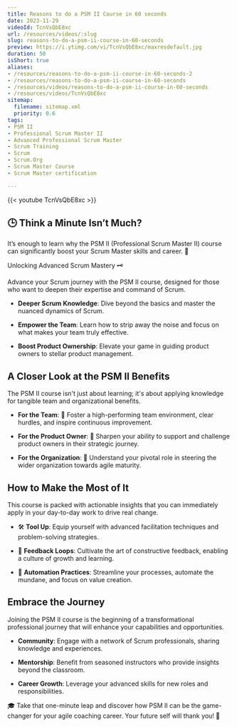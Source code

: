 ```yaml
---
title: Reasons to do a PSM II Course in 60 seconds
date: 2023-11-29
videoId: TcnVsQbE8xc
url: /resources/videos/:slug
slug: reasons-to-do-a-psm-ii-course-in-60-seconds
preview: https://i.ytimg.com/vi/TcnVsQbE8xc/maxresdefault.jpg
duration: 50
isShort: true
aliases:
- /resources/reasons-to-do-a-psm-ii-course-in-60-seconds-2
- /resources/reasons-to-do-a-psm-ii-course-in-60-seconds
- /resources/videos/reasons-to-do-a-psm-ii-course-in-60-seconds
- /resources/videos/TcnVsQbE8xc
sitemap:
  filename: sitemap.xml
  priority: 0.6
tags:
- PSM II
- Professional Scrum Master II
- Advanced Professional Scrum Master
- Scrum Training
- Scrum
- Scrum.Org
- Scrum Master Course
- Scrum Master certification

---
```

{{< youtube TcnVsQbE8xc >}}

## 🕒 Think a Minute Isn’t Much?  

It’s enough to learn why the PSM II (Professional Scrum Master II) course can significantly boost your Scrum Master skills and career. 🚀 

Unlocking Advanced Scrum Mastery 🗝️ 

Advance your Scrum journey with the PSM II course, designed for those who want to deepen their expertise and command of Scrum. 

- **Deeper Scrum Knowledge**: Dive beyond the basics and master the nuanced dynamics of Scrum. 

- **Empower the Team**: Learn how to strip away the noise and focus on what makes your team truly effective. 

- **Boost Product Ownership**: Elevate your game in guiding product owners to stellar product management. 

## A Closer Look at the PSM II Benefits 

The PSM II course isn't just about learning; it's about applying knowledge for tangible team and organizational benefits. 

- **For the Team**: 🤝 Foster a high-performing team environment, clear hurdles, and inspire continuous improvement. 

- **For the Product Owner**: 🎯 Sharpen your ability to support and challenge product owners in their strategic journey. 

- **For the Organization**: 🏢 Understand your pivotal role in steering the wider organization towards agile maturity. 

## How to Make the Most of It 

This course is packed with actionable insights that you can immediately apply in your day-to-day work to drive real change. 

- 🛠️ **Tool Up**: Equip yourself with advanced facilitation techniques and problem-solving strategies. 

- 🔄 **Feedback Loops**: Cultivate the art of constructive feedback, enabling a culture of growth and learning. 

- 🤖 **Automation Practices**: Streamline your processes, automate the mundane, and focus on value creation. 

## Embrace the Journey 

Joining the PSM II course is the beginning of a transformational professional journey that will enhance your capabilities and opportunities. 

- **Community**: Engage with a network of Scrum professionals, sharing knowledge and experiences. 

- **Mentorship**: Benefit from seasoned instructors who provide insights beyond the classroom. 

- **Career Growth**: Leverage your advanced skills for new roles and responsibilities. 

🎓 Take that one-minute leap and discover how PSM II can be the game-changer for your agile coaching career. Your future self will thank you! 🌟




